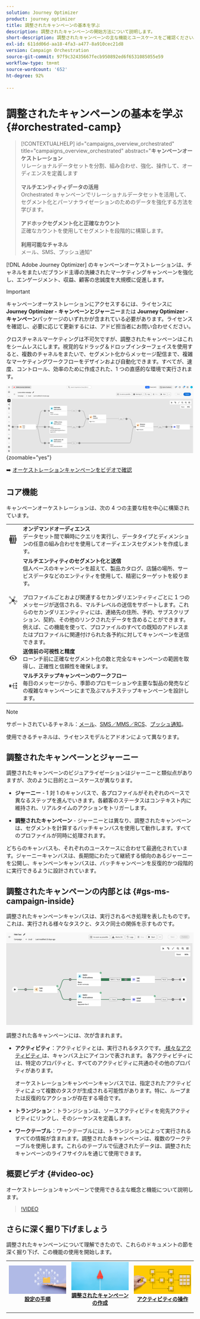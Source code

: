 ```yaml
---
solution: Journey Optimizer
product: journey optimizer
title: 調整されたキャンペーンの基本を学ぶ
description: 調整されたキャンペーンの開始方法について説明します。
short-description: 調整されたキャンペーンの主な機能とユースケースをご確認ください。
exl-id: 611dd06d-aa18-4fa3-a477-8a910cec21d8
version: Campaign Orchestration
source-git-commit: 97f9c32435667fecb950892ed6f6531085055e59
workflow-type: tm+mt
source-wordcount: '652'
ht-degree: 92%

---
```



# 調整されたキャンペーンの基本を学ぶ {#orchestrated-camp}

>[!CONTEXTUALHELP]
>id="campaigns_overview_orchestrated"
>title="campaigns_overview_orchestrated"
>abstract="<b>キャンペーンオーケストレーション</b><br/>リレーショナルデータセットを分割、組み合わせ、強化、操作して、オーディエンスを定義します<br/><br/> <b> マルチエンティティデータの活用 </b><br/>Orchestrated キャンペーンでリレーショナルデータセットを活用して、セグメント化とパーソナライゼーションのためのデータを強化する方法を学びます。<br/><br/><b> アドホックセグメント化と正確なカウント </b><br/> 正確なカウントを使用してセグメントを段階的に構築します。<br/><br/><b> 利用可能なチャネル </b><br/> メール、SMS、プッシュ通知"

[!DNL Adobe Journey Optimizer] のキャンペーンオーケストレーションは、チャネルをまたいだブランド主導の洗練されたマーケティングキャンペーンを強化し、エンゲージメント、収益、顧客の忠誠度を大規模に促進します。

>[!IMPORTANT]
>
>キャンペーンオーケストレーションにアクセスするには、ライセンスに **Journey Optimizer - キャンペーンとジャーニー**&#x200B;または **Journey Optimizer - キャンペーン**&#x200B;パッケージのいずれかが含まれている必要があります。ライセンスを確認し、必要に応じて更新するには、アドビ担当者にお問い合わせください。

クロスチャネルマーケティングは不可欠ですが、調整されたキャンペーンはこれをシームレスにします。視覚的なドラッグ＆ドロップインターフェイスを使用すると、複数のチャネルをまたいで、セグメント化からメッセージ配信まで、複雑なマーケティングワークフローをデザインおよび自動化できます。すべてが、速度、コントロール、効率のために作成された、1 つの直感的な環境で実行されます。

![](assets/canvas-example-diagram.png){zoomable="yes"}

➡️ [オーケストレーションキャンペーンをビデオで確認](#video-oc)

## コア機能

キャンペーンオーケストレーションは、次の 4 つの主要な柱を中心に構築されています。

<table style="table-layout:auto">
<tr style="border: 0;">
<td><img alt="オンデマンドオーディエンス" src="assets/do-not-localize/icon-audience.svg" width="150px"></a></td><td><b>オンデマンドオーディエンス</b><br/>データセット間で瞬時にクエリを実行し、データタイプとディメンションの任意の組み合わせを使用してオーディエンスセグメントを作成します。</td></tr>
<tr style="border: 0;">
<td><img alt="マルチエンティティのセグメント化と送信" src="assets/do-not-localize/icon-entity.svg" width="150px"></a></td><td><b>マルチエンティティのセグメント化と送信</b><br/>個人ベースのキャンペーンを超えて、製品カタログ、店舗の場所、サービスデータなどのエンティティを使用して、精密にターゲットを絞ります。<br/><br/>
プロファイルごとおよび関連するセカンダリエンティティごとに 1 つのメッセージが送信される、マルチレベルの送信をサポートします。これらのセカンダリエンティティには、連絡先の住所、予約、サブスクリプション、契約、その他のリンクされたデータを含めることができます。例えば、この機能を使って、プロファイルのすべての既知のアドレスまたはプロファイルに関連付けられた各予約に対してキャンペーンを送信できます。</td></tr>
<tr style="border: 0;">
<td><img alt="送信前の可視性と精度" src="assets/do-not-localize/icon-visibility.svg" width="150px"></a></td><td><b>送信前の可視性と精度</b><br/>ローンチ前に正確なセグメント化の数と完全なキャンペーンの範囲を取得し、正確性と信頼性を確保します。</td></tr>
<tr style="border: 0;">
<td><img alt="マルチステップキャンペーンのワークフロー" src="assets/do-not-localize/icon-multistep.svg" width="150px"></a></td><td><b>マルチステップキャンペーンのワークフロー</b><br/>毎日のメッセージから、季節のプロモーションや主要な製品の発売などの複雑なキャンペーンにまで及ぶマルチステップキャンペーンを設計します。</td></tr>
</table>


>[!NOTE]
>
>サポートされているチャネル：[メール](../email/get-started-email.md)、[SMS／MMS／RCS](../sms/get-started-sms.md)、[プッシュ通知](../push/get-started-push.md)。
>
>使用できるチャネルは、ライセンスモデルとアドオンによって異なります。

## 調整されたキャンペーンとジャーニー

調整されたキャンペーンのビジュアライゼーションはジャーニーと類似点がありますが、次のように目的とユースケースが異なります。

* **ジャーニー** - 1 対 1 のキャンバスで、各プロファイルがそれぞれのペースで異なるステップを進んでいきます。各顧客のステータスはコンテキスト内に維持され、リアルタイムのアクションをトリガーします。

* **調整されたキャンペーン** - ジャーニーとは異なり、調整されたキャンペーンは、セグメントを計算するバッチキャンバスを使用して動作します。すべてのプロファイルが同時に処理されます。

どちらのキャンバスも、それぞれのユースケースに合わせて最適化されています。ジャーニーキャンバスは、長期間にわたって継続する傾向のあるジャーニーを公開し、キャンペーンキャンバスは、バッチキャンペーンを反復的かつ段階的に実行できるように設計されています。

## 調整されたキャンペーンの内部とは {#gs-ms-campaign-inside}

調整されたキャンペーンキャンバスは、実行されるべき処理を表したものです。これは、実行される様々なタスクと、タスク同士の関係を示すものです。

![調整されたキャンペーンキャンバスを示す画像](assets/canvas-example.png)

調整された各キャンペーンには、次が含まれます。

* **アクティビティ**：アクティビティとは、実行されるタスクです。[&#x200B; 様々なアクティビティ &#x200B;](activities/about-activities.md) は、キャンバス上にアイコンで表されます。 各アクティビティには、特定のプロパティと、すべてのアクティビティに共通のその他のプロパティがあります。

  オーケストレーションキャンペーンキャンバスでは、指定されたアクティビティによって複数のタスクが生成される可能性があります。特に、ループまたは反復的なアクションが存在する場合です。

* **トランジション**：トランジションは、ソースアクティビティを宛先アクティビティにリンクし、そのシーケンスを定義します。

* **ワークテーブル**：ワークテーブルには、トランジションによって実行されるすべての情報が含まれます。調整された各キャンペーンは、複数のワークテーブルを使用します。これらのテーブルで伝達されたデータは、調整されたキャンペーンのライフサイクルを通じて使用できます。


## 概要ビデオ {#video-oc}

オーケストレーションキャンペーンで使用できる主な概念と機能について説明します。


>[!VIDEO](https://video.tv.adobe.com/v/3471538/?learn=on&enablevpops)


## さらに深く掘り下げましょう

調整されたキャンペーンについて理解できたので、これらのドキュメントの節を深く掘り下げ、この機能の使用を開始します。

<table><tr style="border: 0; text-align: center;">
<td>
<a href="gs-campaign-creation.md">
<img alt="キャンペーンへのアクセスと管理" src="assets/do-not-localize/workflow-access.jpeg">
</a>
<div>
<a href="gs-campaign-creation.md"><strong>設定の手順</strong></a>
</div>
<p>
</td>
<td>
<a href="create-orchestrated-campaign.md">
<img alt="リード" src="assets/do-not-localize/workflow-create.jpeg">
</a>
<div><a href="create-orchestrated-campaign.md"><strong>調整されたキャンペーンの作成</strong>
</div>
<p>
</td>
<td>
<a href="activities/about-activities.md">
<img alt="低頻度" src="assets/do-not-localize/workflow-activities.jpeg">
</a>
<div>
<a href="activities/about-activities.md"><strong>アクティビティの操作</strong></a>
</div>
<p></td>
</tr></table>
